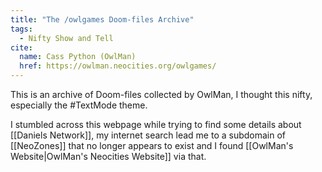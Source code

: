 ```yaml
---
title: "The /owlgames Doom-files Archive"
tags:
  - Nifty Show and Tell
cite:
  name: Cass Python (OwlMan)
  href: https://owlman.neocities.org/owlgames/
---
```


This is an archive of Doom-files collected by OwlMan, I thought this nifty, especially the #TextMode theme.

I stumbled across this webpage while trying to find some details about [[Daniels Network]], my internet search lead me to a subdomain of [[NeoZones]] that no longer appears to exist and I found [[OwlMan's Website|OwlMan's Neocities Website]] via that.
